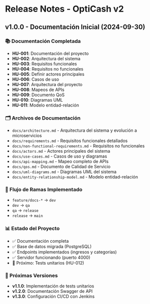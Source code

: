 # Release Notes - OptiCash v2

## v1.0.0 - Documentación Inicial (2024-09-30)

### 📚 Documentación Completada
- **HU-001**: Documentación del proyecto
- **HU-002**: Arquitectura del sistema
- **HU-003**: Requisitos funcionales
- **HU-004**: Requisitos no funcionales
- **HU-005**: Definir actores principales
- **HU-006**: Casos de uso
- **HU-007**: Arquitectura del proyecto
- **HU-008**: Mapeos de APIs
- **HU-009**: Documento QoS
- **HU-010**: Diagramas UML
- **HU-011**: Modelo entidad-relación

### 🗂️ Archivos de Documentación
- `docs/architecture.md` - Arquitectura del sistema y evolución a microservicios
- `docs/requirements.md` - Requisitos funcionales detallados
- `docs/non-functional-requirements.md` - Requisitos no funcionales
- `docs/actors.md` - Actores principales del sistema
- `docs/use-cases.md` - Casos de uso y diagramas
- `docs/api-mapping.md` - Mapeo completo de APIs
- `docs/qos.md` - Documento de Calidad de Servicio
- `docs/uml-diagrams.md` - Diagramas UML del sistema
- `docs/entity-relationship-model.md` - Modelo entidad-relación

### 🔄 Flujo de Ramas Implementado
- `feature/docs-*` → `dev`
- `dev` → `qa`
- `qa` → `release`
- `release` → `main`

### 📊 Estado del Proyecto
- ✅ Documentación completa
- ✅ Base de datos migrada (PostgreSQL)
- ✅ Endpoints implementados (ingresos y categorías)
- ✅ Servidor funcionando (puerto 4000)
- 🔄 Próximo: Tests unitarios (HU-012)

### 🎯 Próximas Versiones
- **v1.1.0**: Implementación de tests unitarios
- **v1.2.0**: Documentación Swagger de API
- **v1.3.0**: Configuración CI/CD con Jenkins
